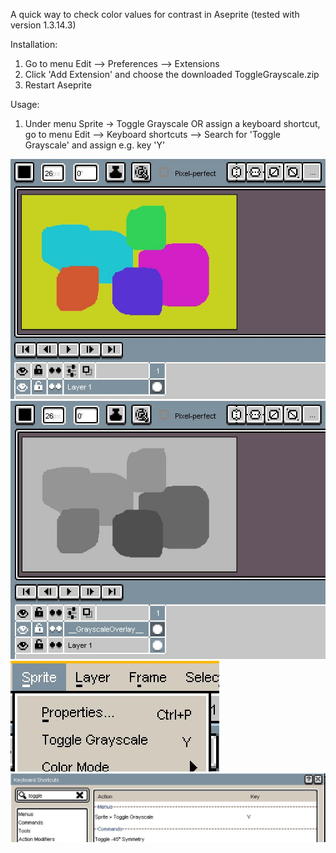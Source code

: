 A quick way to check color values for contrast in Aseprite (tested with version 1.3.14.3)

Installation:
1) Go to menu Edit --> Preferences --> Extensions
2) Click 'Add Extension' and choose the downloaded ToggleGrayscale.zip
3) Restart Aseprite

Usage:
1) Under menu Sprite -> Toggle Grayscale
OR assign a keyboard shortcut, go to menu Edit --> Keyboard shortcuts --> Search for 'Toggle Grayscale' and assign e.g. key 'Y'


![](Example_images/01_Example.jpg)
![](Example_images/02_Example.jpg)
![](Example_images/03_Example.jpg)
![](Example_images/04_Example.jpg)
